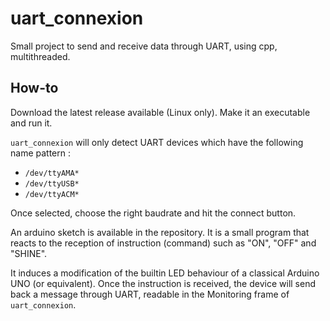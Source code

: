 # uart_connexion

Small project to send and receive data through UART, using cpp, multithreaded.

## How-to

Download the latest release available (Linux only). Make it an executable and run it.

`uart_connexion` will only detect UART devices which have the following name pattern :
* `/dev/ttyAMA*`
* `/dev/ttyUSB*`
* `/dev/ttyACM*`

Once selected, choose the right baudrate and hit the connect button.

An arduino sketch is available in the repository. It is a small program that reacts to the reception of instruction (command) such as "ON", "OFF" and "SHINE".

It induces a modification of the builtin LED behaviour of a classical Arduino UNO (or equivalent). Once the instruction is received, the device will send back a message through UART, readable in the Monitoring frame of `uart_connexion`. 
